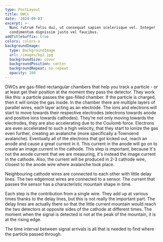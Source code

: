 ```yaml
---
type: PostLayout
title: DWCs
date: '2024-09-03'
excerpt: >-
  Nunc rutrum felis dui, ut consequat sapien scelerisque vel. Integer
  condimentum dignissim justo vel faucibus.
addTitleSuffix: true
colors: colors-a
backgroundImage:
  type: BackgroundImage
  url: /images/bg2.jpg
  backgroundSize: cover
  backgroundPosition: center
  backgroundRepeat: no-repeat
  opacity: 100
---
```

DWCs are gas-filled rectangular chambers that help you track a particle - or at least get their position at the moment they pass the detector. They work like this: a particle passes the gas-filled chamber. If the particle is charged, then it will ionize the gas inside. In the chamber there are multiple layers of parallel wires, each layer acting as an electrode. The ions and electrons will start to move towards their respective electrodes (electrons towards anode and positive ions towards cathodes). They're not only moving towards the electrodes, they are also accelerating due to the Coulomb force. Electrons are even accelerated to such a high velocity, that they start to ionize the gas even further, creating an avalanche (more specifically a Townsend avalanche). Eventually all of the electrons that got kicked out, reach an anode and cause a great current in it. This current in the anode will go on to create an image current in the cathode. This step is important, because it's not the anode current that we are measuring, it's instead the image current in the cathode. Also, the current will be produced in 2-3 cathode wire, closest to the anode wire where avalanche took place. 

Neighbouring cathode wires are connected to each other with little delay lines. The two edgemost wires are connected to a sensor. The current that passes the sensor has a characteristic mountain shape in time.

Each step is the contribution from a single wire. They add up at various times thanks to the delay lines, but this is not really the important part. The delay lines are actually there so that the little current mountain would reach the two detectors at opposite sides of the cathode at different times. The moment when the signal is detected is not at the peak of the mountain, it is at the rising edge. 

The time interval between signal arrivals is all that is needed to find where the particle passed through.

